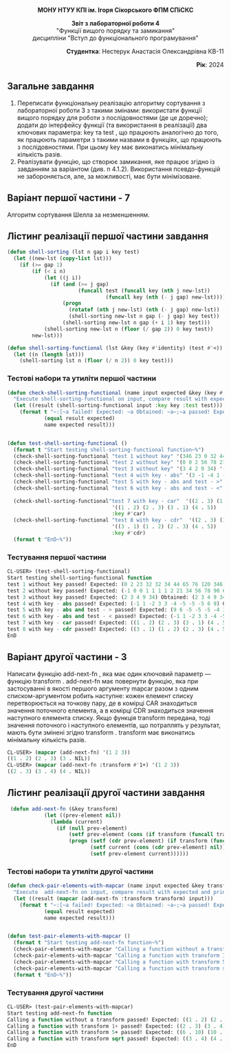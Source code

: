 <p align="center"><b>МОНУ НТУУ КПІ ім. Ігоря Сікорського ФПМ СПіСКС</b></p>
<p align="center">
<b>Звіт з лабораторної роботи 4</b><br/>
"Функції вищого порядку та замикання"<br/>
дисципліни "Вступ до функціонального програмування"
</p>
<p align="right"><b>Студентка</b>: Нестерук Анастасія Олександрівна КВ-11</p>
<p align="right"><b>Рік</b>: 2024</p>

## Загальне завдання
1. Переписати функціональну реалізацію алгоритму сортування з лабораторної
роботи 3 з такими змінами:
використати функції вищого порядку для роботи з послідовностями (де це
доречно);
додати до інтерфейсу функції (та використання в реалізації) два ключових
параметра: key та test , що працюють аналогічно до того, як працюють
параметри з такими назвами в функціях, що працюють з послідовностями. При
цьому key має виконатись мінімальну кількість разів.
2. Реалізувати функцію, що створює замикання, яке працює згідно із завданням за
варіантом (див. п 4.1.2). Використання псевдо-функцій не забороняється, але, за
можливості, має бути мінімізоване.

## Варіант першої частини - 7
Алгоритм сортування Шелла за незменшенням.
## Лістинг реалізації першої частини завдання
```lisp
(defun shell-sorting (lst n gap i key test)
  (let ((new-lst (copy-list lst))) 
    (if (>= gap 1)
        (if (< i n)
            (let ((j i))
              (if (and (>= j gap)
                       (funcall test (funcall key (nth j new-lst))
                                (funcall key (nth (- j gap) new-lst))))
                  (progn
                    (rotatef (nth j new-lst) (nth (- j gap) new-lst))
                    (shell-sorting new-lst n gap (- j gap) key test))
                  (shell-sorting new-lst n gap (+ i 1) key test)))
            (shell-sorting new-lst n (floor (/ gap 2)) 0 key test))
        new-lst)))

(defun shell-sorting-functional (lst &key (key #'identity) (test #'<))
  (let ((n (length lst)))
    (shell-sorting lst n (floor (/ n 2)) 0 key test)))
```

### Тестові набори та утиліти першої частини
```lisp
(defun check-shell-sorting-functional (name input expected &key (key #'identity) (test #'<) )
  "Execute shell-sorting-functional on input, compare result with expected and print comparison status"
  (let ((result (shell-sorting-functional input :key key :test test))) 
    (format t "~:[~a failed! Expected: ~a Obtained: ~a~;~a passed! Expected: ~a Obtained: ~a~]~%"
            (equal result expected)
            name expected result)))


(defun test-shell-sorting-functional ()
  (format t "Start testing shell-sorting-functional function~%")
  (check-shell-sorting-functional "test 1 without key" '(346 23 0 32 44 76 2 120 34  32 65) '(0 2 23 32 32 34 44 65 76 120 346))
  (check-shell-sorting-functional "test 2 without key" '(0 0 2 56 78 21 34 90 6751 1 1 1 -1 1) '(-1 0 0 1 1 1 1 2 21 34 56 78 90 6751))
  (check-shell-sorting-functional "test 3 without key" '(3 4 2 9 34) '(2 3 4 9 34))
  (check-shell-sorting-functional "test 4 with key - abs" '(3 -1 -4 1 -5 9 -2 6 -5 3 -5) '(-1 1 -2 3 3 -4 -5 -5 -5 6 9) :key #'abs)
  (check-shell-sorting-functional "test 5 with key - abs and test - >" '(3 -1 -4 1 -5 9 -2 6 -5 3 -5) '(9 6 -5 -5 -5 -4 3 3 -2 -1 1) :key #'abs :test #'>)
  (check-shell-sorting-functional "test 6 with key - abs and test - <" '(3 -1 -4 1 -5 9 -2 6 -5 3 -5) '(-1 1 -2 3 3 -4 -5 -5 -5 6 9) :key #'abs :test #'<)
  
  (check-shell-sorting-functional"test 7 with key - car"  '((2 . 3) (1 . 2) (4 . 5) (3 . 1))
                                  '((1 . 2) (2 . 3) (3 . 1) (4 . 5))                    
                                  :key #'car)
  (check-shell-sorting-functional "test 8 with key - cdr"  '((2 . 3) (1 . 2) (4 . 5) (3 . 1))
                                  '((3 . 1) (1 . 2) (2 . 3) (4 . 5))
                                  :key #'cdr)
  (format t "EnD~%"))
```
### Тестування першої частини
```lisp
CL-USER> (test-shell-sorting-functional)
Start testing shell-sorting-functional function
test 1 without key passed! Expected: (0 2 23 32 32 34 44 65 76 120 346) Obtained: (0 2 23 32 32 34 44 65 76 120 346)
test 2 without key passed! Expected: (-1 0 0 1 1 1 1 2 21 34 56 78 90 6751) Obtained: (-1 0 0 1 1 1 1 2 21 34 56 78 90 6751)
test 3 without key passed! Expected: (2 3 4 9 34) Obtained: (2 3 4 9 34)
test 4 with key - abs passed! Expected: (-1 1 -2 3 3 -4 -5 -5 -5 6 9) Obtained: (-1 1 -2 3 3 -4 -5 -5 -5 6 9)
test 5 with key - abs and test - > passed! Expected: (9 6 -5 -5 -5 -4 3 3 -2 -1 1) Obtained: (9 6 -5 -5 -5 -4 3 3 -2 -1 1)
test 6 with key - abs and test - < passed! Expected: (-1 1 -2 3 3 -4 -5 -5 -5 6 9) Obtained: (-1 1 -2 3 3 -4 -5 -5 -5 6 9)
test 7 with key - car passed! Expected: ((1 . 2) (2 . 3) (3 . 1) (4 . 5)) Obtained: ((1 . 2) (2 . 3) (3 . 1) (4 . 5))
test 8 with key - cdr passed! Expected: ((3 . 1) (1 . 2) (2 . 3) (4 . 5)) Obtained: ((3 . 1) (1 . 2) (2 . 3) (4 . 5))
EnD
```
## Варіант другої частини - 3
Написати функцію add-next-fn , яка має один ключовий параметр — функцію
transform . add-next-fn має повернути функцію, яка при застосуванні в якості
першого аргументу mapcar разом з одним списком-аргументом робить наступне: кожен
елемент списку перетворюється на точкову пару, де в комірці CAR знаходиться значення
поточного елемента, а в комірці CDR знаходиться значення наступного елемента списку.
Якщо функція transform передана, тоді значення поточного і наступного елементів, що
потраплять у результат, мають бути змінені згідно transform . transform має
виконатись мінімальну кількість разів.
```lisp
CL-USER> (mapcar (add-next-fn) '(1 2 3))
((1 . 2) (2 . 3) (3 . NIL))
CL-USER> (mapcar (add-next-fn :transform #'1+) '(1 2 3))
((2 . 3) (3 . 4) (4 . NIL))
```

## Лістинг реалізації другої частини завдання
```lisp
 (defun add-next-fn (&key transform)
            (let ((prev-element nil))
              (lambda (current)
                (if (null prev-element)
                    (setf prev-element (cons (if transform (funcall transform current) current) nil))
                    (progn (setf (cdr prev-element) (if transform (funcall transform current) current))
                           (setf current (cons (cdr prev-element) nil))
                           (setf prev-element current)))))) 
```
### Тестові набори та утиліти другої частини 
```lisp
(defun check-pair-elements-with-mapcar (name input expected &key transform)
  "Execute  add-next-fn on input, compare result with expected and print comparison status"
  (let ((result (mapcar (add-next-fn :transform transform) input))) 
    (format t "~:[~a failed! Expected: ~a Obtained: ~a~;~a passed! Expected: ~a Obtained: ~a~]~%"
            (equal result expected)
            name expected result)))


(defun test-pair-elements-with-mapcar ()
  (format t "Start testing add-next-fn function~%")
  (check-pair-elements-with-mapcar "Сalling a function without a transform" '(1 2 3) '((1 . 2) (2 . 3) (3 . NIL)))
  (check-pair-elements-with-mapcar "Сalling a function with transform 1+" '(1 2 3) '((2 . 3) (3 . 4) (4 . NIL)) :transform #'1+)
  (check-pair-elements-with-mapcar "Сalling a function with transform 5+"  '(1 5 10 15) '((6 . 10) (10 . 15) (15 . 20) (20))  :transform (lambda (x) (+ x 5)))
  (check-pair-elements-with-mapcar "Сalling a function with transform sqrt"  '(9 16 25) '((3 . 4) (4 . 5) (5)) :transform #'sqrt)
  (format t "EnD~%"))
```
### Тестування другої частини 
```lisp
CL-USER> (test-pair-elements-with-mapcar)
Start testing add-next-fn function
Сalling a function without a transform passed! Expected: ((1 . 2) (2 . 3) (3)) Obtained: ((1 . 2) (2 . 3) (3))
Сalling a function with transform 1+ passed! Expected: ((2 . 3) (3 . 4) (4)) Obtained: ((2 . 3) (3 . 4) (4))
Сalling a function with transform 5+ passed! Expected: ((6 . 10) (10 . 15) (15 . 20) (20)) Obtained: ((6 . 10) (10 . 15) (15 . 20) (20))
Сalling a function with transform sqrt passed! Expected: ((3 . 4) (4 . 5) (5)) Obtained: ((3 . 4) (4 . 5) (5))
EnD
```
